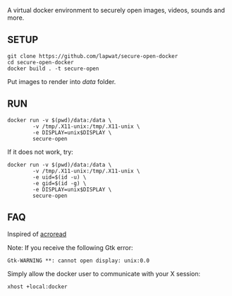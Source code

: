 A virtual docker environment to securely open images, videos, sounds and more.

## SETUP

```
git clone https://github.com/lapwat/secure-open-docker
cd secure-open-docker
docker build . -t secure-open
```

Put images to render into *data* folder.

## RUN

```
docker run -v $(pwd)/data:/data \   
        -v /tmp/.X11-unix:/tmp/.X11-unix \
        -e DISPLAY=unix$DISPLAY \
        secure-open
```

If it does not work, try:
```
docker run -v $(pwd)/data:/data \
        -v /tmp/.X11-unix:/tmp/.X11-unix \
        -e uid=$(id -u) \
        -e gid=$(id -g) \
        -e DISPLAY=unix$DISPLAY \
        secure-open
```

## FAQ

Inspired of [acroread](https://github.com/chrisdaish/docker-acroread)

Note: If you receive the following Gtk error:

```
Gtk-WARNING **: cannot open display: unix:0.0
```

Simply allow the docker user to communicate with your X session:

```
xhost +local:docker
```
